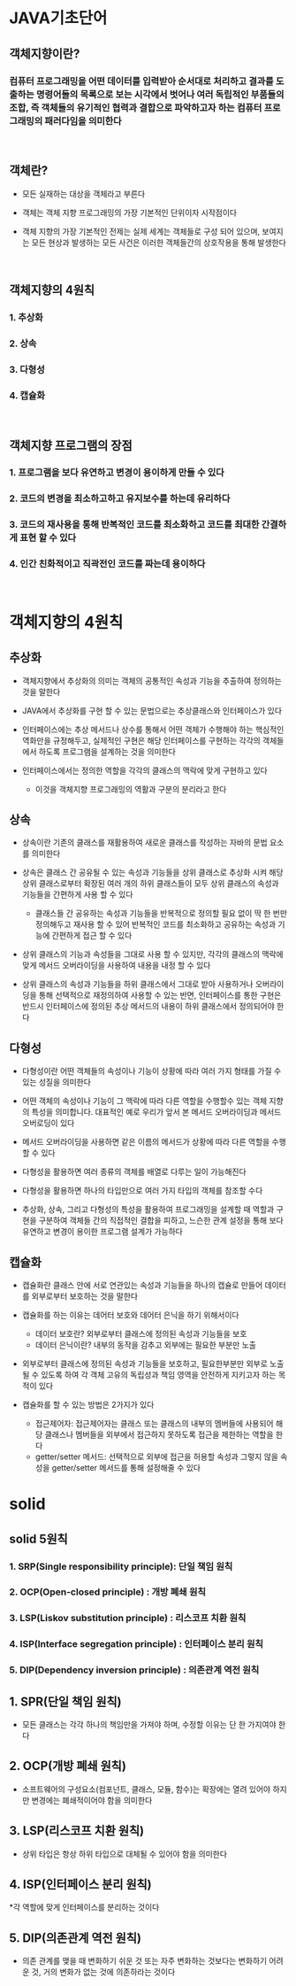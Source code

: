 # JAVA기초단어

## 객체지향이란?
### 컴퓨터 프로그래밍을 어떤 데이터를 입력받아 순서대로 처리하고 결과를 도출하는 명령어들의 목록으로 보는 시각에서 벗어나 여러 독립적인 부품들의 조합, 즉 객체들의 유기적인 협력과 결합으로 파악하고자 하는 컴퓨터 프로그래밍의 패러다임을 의미한다
<br>

## 객체란?
* 모든 실재하는 대상을 객체라고 부른다

* 객체는 객체 지향 프로그래밍의 가장 기본적인 단위이자 시작점이다

* 객체 지향의 가장 기본적인 전제는 실제 세계는 객체들로 구성 되어 있으며, 보여지는 모든 현상과 발생하는 모든 사건은 이러한 객체들간의 상호작용을 통해 발생한다

<br>

## 객체지향의 4원칙
### 1. 추상화
### 2. 상속
### 3. 다형성
### 4. 캡슐화
<br>

## 객체지향 프로그램의 장점
### 1. 프로그램을 보다 유연하고 변경이 용이하게 만들 수 있다
### 2. 코드의 변경을 최소하고하고 유지보수를 하는데 유리하다
### 3. 코드의 재사용을 통해 반복적인 코드를 최소화하고 코드를 최대한 간결하게 표현 할 수 있다
### 4. 인간 친화적이고 직곽전인 코드를 짜는데 용이하다
<br>

# 객체지향의 4원칙
## 추상화
* 객체지향에서 추상화의 의미는 객체의 공통적인 속성과 기능을 추출하여 정의하는 것을 말한다

* JAVA에서 추상화를 구현 할 수 있는 문법으로는 추상클래스와 인터페이스가 있다

* 인터페이스에는 추상 메서드나 상수를 통해서 어떤 객체가 수행해야 하는 핵심적인 역화만을 규정해두고, 실제적인 구현은 해당 인터페이스를 구현하는 각각의 객체들에서 하도록 프로그램을 설계하는 것을 의미한다

* 인터페이스에서는 정의한 역할을 각각의 클래스의 맥락에 맞게 구현하고 있다
    * 이것을 객체지향 프로그래밍의 역활과 구분의 분리라고 한다

## 상속
* 상속이란 기존의 클래스를 재활용하여 새로운 클래스를 작성하는 자바의 문법 요소를 의미한다

* 상속은 클래스 간 공유될 수 있는 속성과 기능들을 상위 클래스로 추상화 시켜 해당 상위 클래스로부터 확장된 여러 개의 하위 클래스들이 모두 상위 클래스의 속성과 기능들을 간편하게 사용 할 수 있다
    * 클래스들 간 공유하는 속성과 기능들을 반복적으로 정의할 필요 없이 딱 한 번만 정의해두고 재사용 할 수 있어 반복적인 코드를 최소화하고 공유하는 속성과 기능에 간편하게 접근 할 수 있다

* 상위 클래스의 기능과 속성들을 그대로 사용 할 수 있지만, 각각의 클래스의 맥락에 맞게 메서드 오버라이딩을 사용하여 내용을 내정 할 수 있다

* 상위 클래스의 속성과 기능들을 하위 클래스에서 그대로 받아 사용하거나 오버라이딩을 통해 선택적으로 재정의하여 사용할 수 있는 반면, 인터페이스를 통한 구현은 반드시 인터페이스에 정의된 추상 메서드의 내용이 하위 클래스에서 정의되어야 한다

## 다형성
* 다형성이란 어떤 객체들의 속성이나 기능이 상황에 따라 여러 가지 형태를 가질 수 있는 성질을 의미한다

* 어떤 객체의 속성이나 기능이 그 맥락에 따라 다른 역할을 수행할수 있는 객체 지향의 특성을 의미합니다. 대표적인 예로 우리가 앞서 본 메서드 오버라이딩과 메서드 오버로딩이 있다

* 메서드 오버라이딩을 사용하면 같은 이름의 메서드가 상황에 따라 다른 역할을 수행할 수 있다

* 다형성을 활용하면 여러 종류의 객체를 배열로 다루는 일이 가능해진다

* 다형성을 활용하면 하나의 타입만으로 여러 가지 타입의 객체를 참조할 수다

* 추상화, 상속, 그리고 다형성의 특성을 활용하여 프로그래밍을 설계할 때 역할과 구현을 구분하여 객체들 간의 직접적인 결합을 피하고, 느슨한 관계 설정을 통해 보다 유연하고 변경이 용이한 프로그램 설계가 가능하다

## 캡슐화
* 캡슐화란 클래스 안에 서로 연관있는 속성과 기능들을 하나의 캡슐로 만들어 데이터를 외부로부터 보호하는 것을 말한다

* 캡슐화를 하는 이유는 데어터 보호와 데어터 은닉을 하기 위해서이다
    * 데이터 보호란? 외부로부터 클래스에 정의된 속성과 기능들을 보호
    * 데이터 은닉이란? 내부의 동작을 감추고 외부에는 필요한 부분만 노출
  
* 외부로부터 클래스에 정의된 속성과 기능들을 보호하고, 필요한부분만 외부로 노출될 수 있도록 하여 각 객체 고유의 독립성과 책임 영역을 안전하게 지키고자 하는 목적이 있다

* 캡슐화를 할 수 있는 방법은 2가지가 있다
    * 접근제어자: 접근제어자는  클래스 또는 클래스의 내부의 멤버들에 사용되어 해당 클래스나 멤버들을 외부에서 접근하지 못하도록 접근을 제한하는 역할을 한다
    * getter/setter 메서드:  선택적으로 외부에 접근을 허용할 속성과 그렇지 않을 속성을 getter/setter 메서드를 통해 설정해줄 수 있다

# solid

## solid 5원칙
### 1. SRP(Single responsibility principle): 단일 책임 원칙
### 2. OCP(Open-closed principle) : 개방 폐쇄 원칙
### 3. LSP(Liskov substitution principle) : 리스코프 치환 원칙
### 4. ISP(Interface segregation principle) : 인터페이스 분리 원칙
### 5. DIP(Dependency inversion principle) : 의존관계 역전 원칙

## 1. SPR(단일 책임 원칙)
* 모든 클래스는 각각 하나의 책임만을 가져야 하며, 수정할 이유는 단 한 가지여야 한다

## 2. OCP(개방 폐쇄 원칙)
* 소프트웨어의 구성요소(컴포넌트, 클래스, 모듈, 함수)는 확장에는 열려 있어야 하지만 변경에는 폐쇄적이어야 함을 의미한다

## 3. LSP(리스코프 치환 원칙)
* 상위 타입은 항상 하위 타입으로 대체될 수 있어야 함을 의미한다

## 4. ISP(인터페이스 분리 원칙)
*각 역할에 맞게 인터페이스를 분리하는 것이다

## 5. DIP(의존관계 역전 원칙)
* 의존 관계를 맺을 때 변화하기 쉬운 것 또는 자주 변화하는 것보다는 변화하기 어려운 것, 거의 변화가 없는 것에 의존하라는 것이다

